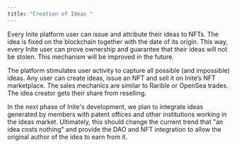 ```yaml
---
title: "Creation of Ideas "
---
```

Every Inite platform user can issue and attribute their ideas to NFTs. The idea is fixed on the blockchain together with the date of its origin. This way, every Inite user can prove ownership and guarantee that their ideas will not be stolen. This mechanism will be improved in the future.

The platform stimulates user activity to capture all possible (and impossible) ideas. Any user can create ideas, issue an NFT and sell it on Inite’s NFT marketplace. The sales mechanics are similar to Rarible or OpenSea trades. The idea creator gets their share from reselling.

In the next phase of Inite's development, we plan to integrate ideas generated by members with patent offices and other institutions working in the ideas market. Ultimately, this should change the current trend that "an idea costs nothing" and provide the DAO and NFT integration to allow the original author of the idea to earn from it.